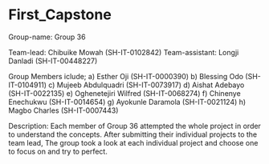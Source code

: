 # First_Capstone

Group-name: Group 36

Team-lead: Chibuike Mowah (SH-IT-0102842)
Team-assistant: Longji Danladi (SH-IT-00448227)

Group Members iclude;
a) Esther Oji (SH-IT-0000390)
b) Blessing Odo (SH-IT-0104911)
c) Mujeeb Abdulquadri (SH-IT-0073917)
d) Aishat Adebayo (SH-IT-0022135)
e) Oghenetejiri Wilfred (SH-IT-0068274)
f) Chinenye Enechukwu (SH-IT-0014654)
g) Ayokunle Daramola (SH-IT-0021124)
h) Magbo Charles (SH-IT-0007443)

Description: Each member of Group 36 attempted the whole project in order to understand the concepts. After submitting their individual projects to the team lead, The group took a look at each individual project and choose one to focus on and try to perfect.  
